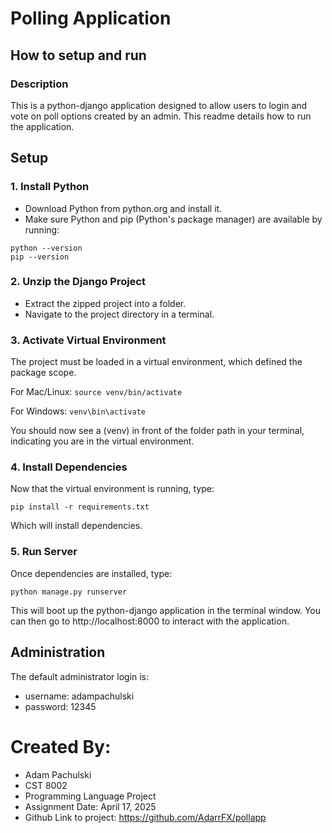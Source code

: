 # Polling Application

## How to setup and run

### Description

This is a python-django application designed to allow users to login and vote on poll options created by an admin. This readme details how to run the application.

## Setup

### 1. Install Python
- Download Python from python.org and install it.
- Make sure Python and pip (Python's package manager) are available by running:

```
python --version
pip --version
```

### 2. Unzip the Django Project
- Extract the zipped project into a folder.
- Navigate to the project directory in a terminal.

### 3. Activate Virtual Environment
The project must be loaded in a virtual environment, which defined the package scope.

For Mac/Linux:
`source venv/bin/activate`

For Windows:
`venv\bin\activate`

You should now see a (venv) in front of the folder path in your terminal, indicating you are in the virtual environment.

### 4. Install Dependencies
Now that the virtual environment is running, type:

`pip install -r requirements.txt`

Which will install dependencies.

### 5. Run Server
Once dependencies are installed, type:

`python manage.py runserver`

This will boot up the python-django application in the terminal window. You can then go to http://localhost:8000 to interact with the application.

## Administration
The default administrator login is:
- username: adampachulski
- password: 12345

# Created By: 
- Adam Pachulski
- CST 8002
- Programming Language Project
- Assignment Date: April 17, 2025
- Github Link to project: https://github.com/AdarrFX/pollapp
